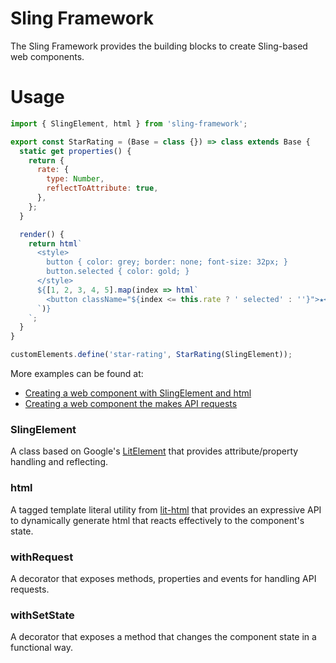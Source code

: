 # Sling Framework

The Sling Framework provides the building blocks to create Sling-based web components.

# Usage

```javascript
import { SlingElement, html } from 'sling-framework';

export const StarRating = (Base = class {}) => class extends Base {
  static get properties() {
    return {
      rate: {
        type: Number,
        reflectToAttribute: true,
      },
    };
  }

  render() {
    return html`
      <style>
        button { color: grey; border: none; font-size: 32px; }
        button.selected { color: gold; }
      </style>
      ${[1, 2, 3, 4, 5].map(index => html`
        <button className="${index <= this.rate ? ' selected' : ''}">★</button>
      `)}
    `;
  }
}

customElements.define('star-rating', StarRating(SlingElement));
```

More examples can be found at:
- [Creating a web component with SlingElement and html](https://github.com/stone-payments/sling-web-framework/wiki/Creating-a-web-component-with-SlingElement-and-html)
- [Creating a web component the makes API requests](https://github.com/stone-payments/sling-web-framework/wiki/Creating-a-web-component-the-makes-API-requests)

### SlingElement

A class based on Google's [LitElement](https://github.com/Polymer/lit-element) that provides attribute/property handling and reflecting.

### html

A tagged template literal utility from [lit-html](https://polymer.github.io/lit-html/) that provides an expressive API to dynamically generate html that reacts effectively to the component's state.

### withRequest

A decorator that exposes methods, properties and events for handling API requests.

### withSetState

A decorator that exposes a method that changes the component state in a functional way.
